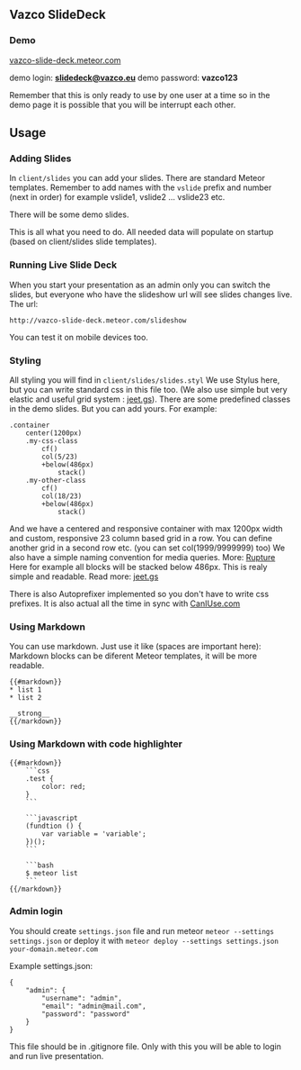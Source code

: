 ## Vazco SlideDeck

### Demo

[vazco-slide-deck.meteor.com](http://vazco-slide-deck.meteor.com)

demo login: **slidedeck@vazco.eu**
demo password: **vazco123**

Remember that this is only ready to use by one user at a time so in the demo page it is possible that you will be interrupt each other.

## Usage

### Adding Slides

In ````client/slides```` you can add your slides. There are standard Meteor templates. Remember to add names with the ````vslide```` prefix and number (next in order) for example vslide1, vslide2 ... vslide23 etc.

There will be some demo slides.

This is all what you need to do. All needed data will populate on startup (based on client/slides slide templates).

### Running Live Slide Deck

When you start your presentation as an admin only you can switch the slides, but everyone who have the slideshow url will see slides changes live. The url:

```
http://vazco-slide-deck.meteor.com/slideshow

```

You can test it on mobile devices too.

### Styling

All styling you will find in ````client/slides/slides.styl```` We use Stylus here, but you can write standard css in this file too. (We also use simple but very elastic and useful grid system : [jeet.gs](http://jeet.gs)). There are some predefined classes in the demo slides. But you can add yours. For example:

```
.container
    center(1200px)
    .my-css-class
        cf()
        col(5/23)
        +below(486px)
            stack()
    .my-other-class
        cf()
        col(18/23)
        +below(486px)
            stack()

```

And we have a centered and responsive container with max 1200px width and custom, responsive 23 column based grid in a row. You can define another grid in a second row etc. (you can set col(1999/9999999) too)
We also have a simple naming convention for media queries. More: [Rupture](https://github.com/jenius/rupture)
Here for example all blocks will be stacked below 486px.
This is realy simple and readable. Read more: [jeet.gs](http://jeet.gs)

There is also Autoprefixer implemented so you don't have to write css prefixes. It is also actual all the time in sync with [CanIUse.com](http://caniuse.com)

### Using Markdown

You can use markdown. Just use it like (spaces are important here):
Markdown blocks can be diferent Meteor templates, it will be more readable.

```
{{#markdown}}
* list 1
* list 2

__strong__
{{/markdown}}
```

### Using Markdown with code highlighter

```
{{#markdown}}
    ```css
    .test {
        color: red;
    }
    ```

    ```javascript
    (fundtion () {
        var variable = 'variable';
    })();
    ```

    ```bash
    $ meteor list
    ```
{{/markdown}}
```

### Admin login

You should create  ````settings.json```` file and run meteor ````meteor --settings settings.json```` or deploy it with ````meteor deploy --settings settings.json your-domain.meteor.com````

Example settings.json:

```
{
    "admin": {
        "username": "admin",
        "email": "admin@mail.com",
        "password": "password"
    }
}
```

This file should be in .gitignore file. Only with this you will be able to login and run live presentation.